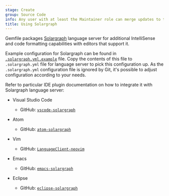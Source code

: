 ```yaml
---
stage: Create
group: Source Code
info: Any user with at least the Maintainer role can merge updates to this content. For details, see https://docs.gitlab.com/ee/development/development_processes.html#development-guidelines-review.
title: Using Solargraph
---
```


Gemfile packages [Solargraph](https://github.com/castwide/solargraph) language server for additional IntelliSense and code formatting capabilities with editors that support it.

Example configuration for Solargraph can be found in [`.solargraph.yml.example`](https://gitlab.com/gitlab-org/gitlab/-/blob/master/.solargraph.yml.example) file. Copy the contents of this file to `.solargraph.yml` file for language server to pick this configuration up. As the `.solargraph.yml` configuration file is ignored by Git, it's possible to adjust configuration according to your needs.

Refer to particular IDE plugin documentation on how to integrate it with Solargraph language server:

- Visual Studio Code
  - GitHub: [`vscode-solargraph`](https://github.com/castwide/vscode-solargraph)

- Atom
  - GitHub: [`atom-solargraph`](https://github.com/castwide/atom-solargraph)

- Vim
  - GitHub: [`LanguageClient-neovim`](https://github.com/autozimu/LanguageClient-neovim)

- Emacs
  - GitHub: [`emacs-solargraph`](https://github.com/guskovd/emacs-solargraph)

- Eclipse
  - GitHub: [`eclipse-solargraph`](https://github.com/PyvesB/eclipse-solargraph)

